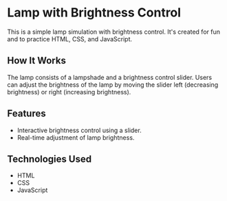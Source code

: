 # Lamp with Brightness Control

This is a simple lamp simulation with brightness control. It's created for fun and to practice HTML, CSS, and JavaScript.


## How It Works

The lamp consists of a lampshade and a brightness control slider. Users can adjust the brightness of the lamp by moving the slider left (decreasing brightness) or right (increasing brightness).

## Features

- Interactive brightness control using a slider.
- Real-time adjustment of lamp brightness.

## Technologies Used

- HTML
- CSS
- JavaScript

